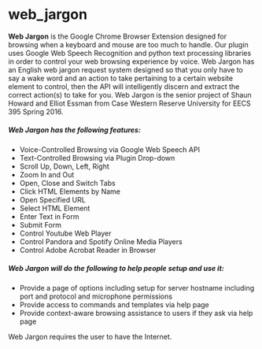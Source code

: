 # web_jargon

**Web Jargon** is the Google Chrome Browser Extension designed for browsing when a keyboard and mouse are too much to handle. Our plugin uses Google Web Speech Recognition and python text processing libraries in order to control your web browsing experience by voice. Web Jargon has an English web jargon request system designed so that you only have to say a wake word and an action to take pertaining to a certain website element to control, then the API will intelligently discern and extract the correct action(s) to take for you. Web Jargon is the senior project of Shaun Howard and Elliot Essman from Case Western Reserve University for EECS 395 Spring 2016.

##### Web Jargon has the following features:

* Voice-Controlled Browsing via Google Web Speech API<br />
* Text-Controlled Browsing via Plugin Drop-down<br />
* Scroll Up, Down, Left, Right<br />
* Zoom In and Out<br />
* Open, Close and Switch Tabs<br />
* Click HTML Elements by Name<br />
* Open Specified URL<br />
* Select HTML Element<br />
* Enter Text in Form<br />
* Submit Form<br />
* Control Youtube Web Player<br />
* Control Pandora and Spotify Online Media Players<br />
* Control Adobe Acrobat Reader in Browser<br />

##### Web Jargon will do the following to help people setup and use it:
* Provide a page of options including setup for server hostname including port and protocol and microphone permissions<br />
* Provide access to commands and templates via help page<br />
* Provide context-aware browsing assistance to users if they ask via help page<br />

Web Jargon requires the user to have the Internet.
